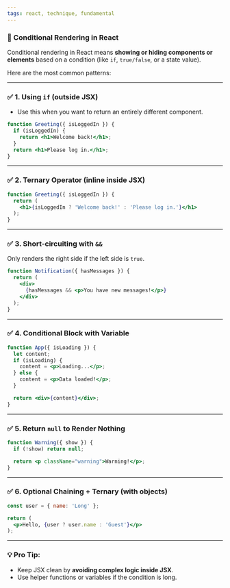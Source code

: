 ```yaml
---
tags: react, technique, fundamental
---
```


### 🔷 Conditional Rendering in React

Conditional rendering in React means **showing or hiding components or elements** based on a condition (like `if`, `true/false`, or a state value).

Here are the most common patterns:

---

### ✅ 1. **Using `if` (outside JSX)**

- Use this when you want to return an entirely different component.

```jsx
function Greeting({ isLoggedIn }) {
  if (isLoggedIn) {
    return <h1>Welcome back!</h1>;
  }
  return <h1>Please log in.</h1>;
}
```

---

### ✅ 2. **Ternary Operator (inline inside JSX)**

```jsx
function Greeting({ isLoggedIn }) {
  return (
    <h1>{isLoggedIn ? 'Welcome back!' : 'Please log in.'}</h1>
  );
}
```

---

### ✅ 3. **Short-circuiting with `&&`**

Only renders the right side if the left side is `true`.

```jsx
function Notification({ hasMessages }) {
  return (
    <div>
      {hasMessages && <p>You have new messages!</p>}
    </div>
  );
}
```

---

### ✅ 4. **Conditional Block with Variable**

```jsx
function App({ isLoading }) {
  let content;
  if (isLoading) {
    content = <p>Loading...</p>;
  } else {
    content = <p>Data loaded!</p>;
  }

  return <div>{content}</div>;
}
```

---

### ✅ 5. **Return `null` to Render Nothing**

```jsx
function Warning({ show }) {
  if (!show) return null;

  return <p className="warning">Warning!</p>;
}
```

---

### ✅ 6. **Optional Chaining + Ternary (with objects)**

```jsx
const user = { name: 'Long' };

return (
  <p>Hello, {user ? user.name : 'Guest'}</p>
);
```

---

### 💡 Pro Tip:

* Keep JSX clean by **avoiding complex logic inside JSX**.
* Use helper functions or variables if the condition is long.